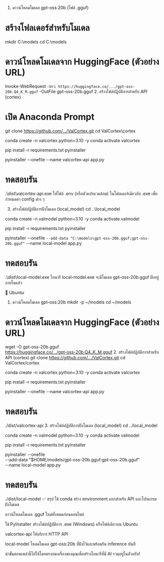1. ดาวน์โหลดโมเดล gpt-oss:20b (ไฟล์ .gguf)
# สร้างโฟลเดอร์สำหรับโมเดล
mkdir C:\models
cd C:\models

# ดาวน์โหลดโมเดลจาก HuggingFace (ตัวอย่าง URL)
Invoke-WebRequest `
  -Uri https://huggingface.co/.../gpt-oss-20b.Q4_K_M.gguf `
  -OutFile gpt-oss-20b.gguf
2. สร้างไฟล์ปฏิบัติการสำหรับ API (cortex)
# เปิด Anaconda Prompt
git clone https://github.com/.../ValCortex.git
cd ValCortex\cortex

conda create -n valcortex python=3.10 -y
conda activate valcortex

pip install -r requirements.txt pyinstaller

pyinstaller --onefile --name valcortex-api app.py

# ทดสอบรัน
.\dist\valcortex-api.exe
ใส่ไฟล์ .env (หรือตัวแปรแวดล้อม) ในโฟลเดอร์เดียวกับ .exe เพื่อกำหนดค่า config ต่าง ๆ

3. สร้างไฟล์ปฏิบัติการฝังโมเดล (local_model)
cd ..\local_model

conda create -n valmodel python=3.10 -y
conda activate valmodel

pip install -r requirements.txt pyinstaller

pyinstaller --onefile `
  --add-data "C:\models\gpt-oss-20b.gguf;gpt-oss-20b.gguf" `
  --name local-model app.py

# ทดสอบรัน
.\dist\local-model.exe
ไบนารี local-model.exe จะมีโมเดล gpt-oss-20b.gguf ฝังอยู่ภายในแล้ว

🐧 Ubuntu
1. ดาวน์โหลดโมเดล gpt-oss:20b
mkdir -p ~/models
cd ~/models

# ดาวน์โหลดโมเดลจาก HuggingFace (ตัวอย่าง URL)
wget -O gpt-oss-20b.gguf \
  https://huggingface.co/.../gpt-oss-20b.Q4_K_M.gguf
2. สร้างไฟล์ปฏิบัติการสำหรับ API (cortex)
git clone https://github.com/.../ValCortex.git
cd ValCortex/cortex

conda create -n valcortex python=3.10 -y
conda activate valcortex

pip install -r requirements.txt pyinstaller

pyinstaller --onefile --name valcortex-api app.py

# ทดสอบรัน
./dist/valcortex-api
3. สร้างไฟล์ปฏิบัติการฝังโมเดล (local_model)
cd ../local_model

conda create -n valmodel python=3.10 -y
conda activate valmodel

pip install -r requirements.txt pyinstaller

pyinstaller --onefile \
  --add-data "$HOME/models/gpt-oss-20b.gguf:gpt-oss-20b.gguf" \
  --name local-model app.py

# ทดสอบรัน
./dist/local-model
✅ สรุป
ใช้ conda สร้าง environment แยกสำหรับ API และโปรแกรมฝังโมเดล

ดาวน์โหลดโมเดล .gguf ใหม่ทั้งหมดก่อนคอมไพล์

ใช้ PyInstaller สร้างไฟล์ปฏิบัติการ .exe (Windows) หรือไฟล์เดียวบน Ubuntu

valcortex-api ให้บริการ HTTP API

local-model โหลดโมเดล gpt-oss:20b ที่ฝังไว้และพร้อมรัน inference ทันที

นำขั้นตอนเหล่านี้ไปใช้โดยตรงบนเครื่องของคุณเพื่อสร้างไบนารีที่มี AI รวมอยู่ในตัวครับ!
